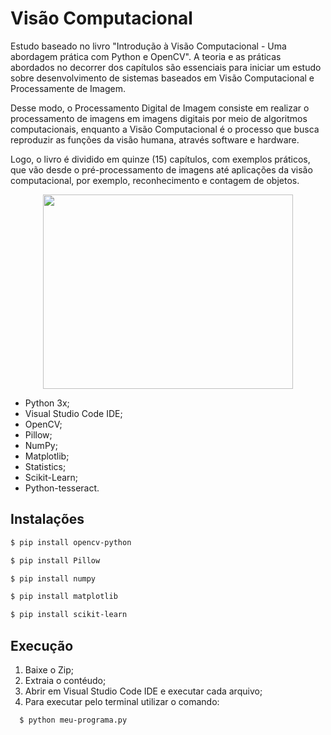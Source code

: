 # Visão Computacional

Estudo baseado no livro "Introdução à Visão Computacional - Uma abordagem prática com Python e OpenCV". A teoria e as práticas abordados no decorrer dos capítulos são essenciais para iniciar um estudo sobre desenvolvimento de sistemas baseados em Visão Computacional e Processamente de Imagem.

Desse modo, o Processamento Digital de Imagem consiste em realizar o processamento de imagens em imagens digitais por meio de algoritmos computacionais, enquanto a Visão Computacional é o processo que busca reproduzir as funções da visão humana, através software e hardware.

Logo, o livro é dividido em quinze (15) capítulos, com exemplos práticos, que vão desde o pré-processamento de imagens até aplicações da visão computacional, por exemplo, reconhecimento e contagem de objetos. 

<p align="center">
  <img width="400" height="311" src="https://user-images.githubusercontent.com/60404990/84607023-09674b00-ae81-11ea-92de-0006cd279b37.gif">
</p>


- Python 3x;
- Visual Studio Code IDE;
- OpenCV;
- Pillow;
- NumPy;
- Matplotlib;
- Statistics;
- Scikit-Learn;
- Python-tesseract.


## Instalações
```bash
$ pip install opencv-python
```
```bash
$ pip install Pillow
```
```bash
$ pip install numpy
```
```bash
$ pip install matplotlib
```
```bash
$ pip install scikit-learn
```

## Execução

1. Baixe o Zip;
2. Extraia o contéudo;
3. Abrir em Visual Studio Code IDE e executar cada arquivo;
4. Para executar pelo terminal utilizar o comando: 
```bash
  $ python meu-programa.py
```
